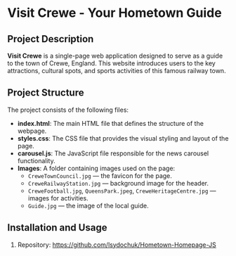 # Visit Crewe - Your Hometown Guide

## Project Description

**Visit Crewe** is a single-page web application designed to serve as a guide to the town of Crewe, England. This website introduces users to the key attractions, cultural spots, and sports activities of this famous railway town.

## Project Structure

The project consists of the following files:

- **index.html**: The main HTML file that defines the structure of the webpage.
- **styles.css**: The CSS file that provides the visual styling and layout of the page.
- **carousel.js**: The JavaScript file responsible for the news carousel functionality.
- **Images**: A folder containing images used on the page:
  - `CreweTownCouncil.jpg` — the favicon for the page.
  - `CreweRailwayStation.jpg` — background image for the header.
  - `CreweFootball.jpg`, `QueensPark.jpeg`, `CreweHeritageCentre.jpg` — images for activities.
  - `Guide.jpg` — the image of the local guide.

## Installation and Usage

1. Repository:
   https://github.com/lsydochuk/Hometown-Homepage-JS